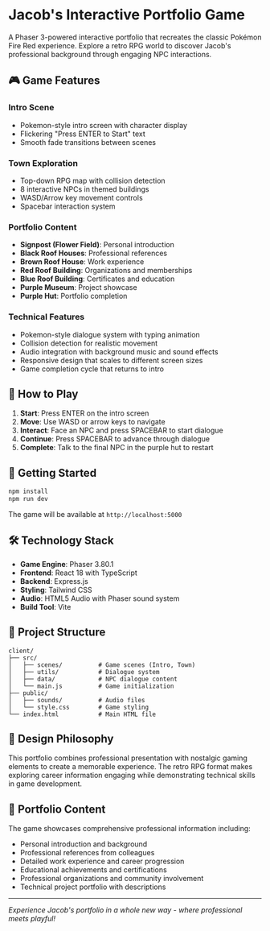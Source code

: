 # Jacob's Interactive Portfolio Game

A Phaser 3-powered interactive portfolio that recreates the classic Pokémon Fire Red experience. Explore a retro RPG world to discover Jacob's professional background through engaging NPC interactions.

## 🎮 Game Features

### Intro Scene
- Pokemon-style intro screen with character display
- Flickering "Press ENTER to Start" text
- Smooth fade transitions between scenes

### Town Exploration
- Top-down RPG map with collision detection
- 8 interactive NPCs in themed buildings
- WASD/Arrow key movement controls
- Spacebar interaction system

### Portfolio Content
- **Signpost (Flower Field)**: Personal introduction
- **Black Roof Houses**: Professional references
- **Brown Roof House**: Work experience
- **Red Roof Building**: Organizations and memberships  
- **Blue Roof Building**: Certificates and education
- **Purple Museum**: Project showcase
- **Purple Hut**: Portfolio completion

### Technical Features
- Pokemon-style dialogue system with typing animation
- Collision detection for realistic movement
- Audio integration with background music and sound effects
- Responsive design that scales to different screen sizes
- Game completion cycle that returns to intro

## 🎯 How to Play

1. **Start**: Press ENTER on the intro screen
2. **Move**: Use WASD or arrow keys to navigate
3. **Interact**: Face an NPC and press SPACEBAR to start dialogue
4. **Continue**: Press SPACEBAR to advance through dialogue
5. **Complete**: Talk to the final NPC in the purple hut to restart

## 🚀 Getting Started

```bash
npm install
npm run dev
```

The game will be available at `http://localhost:5000`

## 🛠 Technology Stack

- **Game Engine**: Phaser 3.80.1
- **Frontend**: React 18 with TypeScript
- **Backend**: Express.js
- **Styling**: Tailwind CSS
- **Audio**: HTML5 Audio with Phaser sound system
- **Build Tool**: Vite

## 📁 Project Structure

```
client/
├── src/
│   ├── scenes/          # Game scenes (Intro, Town)
│   ├── utils/           # Dialogue system
│   ├── data/            # NPC dialogue content
│   └── main.js          # Game initialization
├── public/
│   ├── sounds/          # Audio files
│   └── style.css        # Game styling
└── index.html           # Main HTML file
```

## 🎨 Design Philosophy

This portfolio combines professional presentation with nostalgic gaming elements to create a memorable experience. The retro RPG format makes exploring career information engaging while demonstrating technical skills in game development.

## 📝 Portfolio Content

The game showcases comprehensive professional information including:
- Personal introduction and background
- Professional references from colleagues
- Detailed work experience and career progression
- Educational achievements and certifications
- Professional organizations and community involvement
- Technical project portfolio with descriptions

---

*Experience Jacob's portfolio in a whole new way - where professional meets playful!*